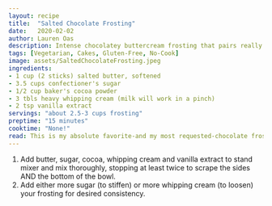 ```yaml
---
layout: recipe
title:  "Salted Chocolate Frosting"
date:   2020-02-02
author: Lauren Oas
description: Intense chocolatey buttercream frosting that pairs really well with vanilla cake!
tags: [Vegetarian, Cakes, Gluten-Free, No-Cook]
image: assets/SaltedChocolateFrosting.jpeg
ingredients:
- 1 cup (2 sticks) salted butter, softened
- 3.5 cups confectioner's sugar
- 1/2 cup baker's cocoa powder
- 3 tbls heavy whipping cream (milk will work in a pinch)
- 2 tsp vanilla extract
servings: "about 2.5-3 cups frosting"
preptime: "15 minutes"
cooktime: "None!"
read: This is my absolute favorite-and my most requested-chocolate frosting recipe. This definitely has an intense flavor because of the salted butter, but it is DELICIOUS. Because of it's intensity, I never use this on chocolate cake, something more mild is needed to pair with more chocolate. As written, this recipe produces a stiff frosting for frosting a cake or cupcakes, but would need a bit more sugar if you plan to do an detailed piping work.
---
```

1. Add butter, sugar, cocoa, whipping cream and vanilla extract to stand mixer and mix thoroughly, stopping at least twice to scrape the sides AND the bottom of the bowl.
2. Add either more sugar (to stiffen) or more whipping cream (to loosen) your frosting for desired consistency. 